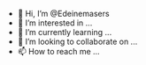 - 👋 Hi, I’m @Edeinemasers
- 👀 I’m interested in ...
- 🌱 I’m currently learning ...
- 💞️ I’m looking to collaborate on ...
- 📫 How to reach me ...

<!---
Edeinemasers/Edeinemasers is a ✨ special ✨ repository because its `README.md` (this file) appears on your GitHub profile.
You can click the Preview link to take a look at your changes.
--->
